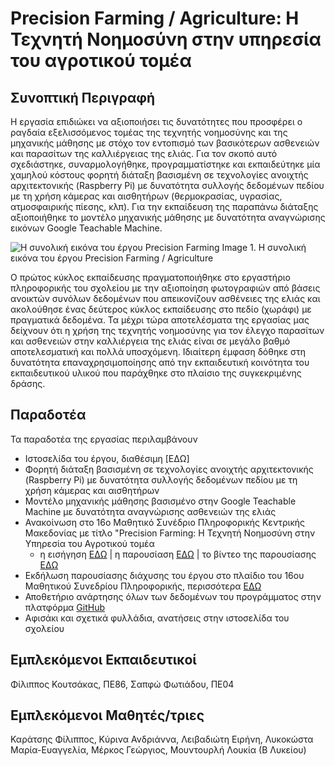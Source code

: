 # Precision Farming / Agriculture: Η Τεχνητή Νοημοσύνη στην υπηρεσία του αγροτικού τομέα

## Συνοπτική Περιγραφή
Η εργασία επιδιώκει να αξιοποιήσει τις δυνατότητες που προσφέρει ο ραγδαία εξελισσόμενος τομέας της τεχνητής νοημοσύνης και της μηχανικής μάθησης με στόχο τον εντοπισμό των βασικότερων ασθενειών και παρασίτων της καλλιέργειας της ελιάς.
Για τον σκοπό αυτό σχεδιάστηκε, συναρμολογήθηκε, προγραμματίστηκε και εκπαιδεύτηκε μία χαμηλού κόστους φορητή διάταξη βασισμένη σε τεχνολογίες ανοιχτής αρχιτεκτονικής (Raspberry Pi) με δυνατότητα συλλογής δεδομένων πεδίου με τη χρήση κάμερας και αισθητήρων (θερμοκρασίας, υγρασίας, ατμοσφαιρικής πίεσης, κλπ). 
Για την εκπαίδευση της παραπάνω διάταξης αξιοποιήθηκε το μοντέλο μηχανικής μάθησης με δυνατότητα αναγνώρισης εικόνων Google Teachable Machine.

![Η συνολική εικόνα του έργου Precision Farming](https://github.com/fkoutsakas/precision-farming/assets/5950820/b926af31-40eb-40b4-88cf-5eef85fc5e08)
Image 1. Η συνολική εικόνα του έργου Precision Farming / Agriculture


Ο πρώτος κύκλος εκπαίδευσης πραγματοποιήθηκε στο εργαστήριο πληροφορικής του σχολείου με την αξιοποίηση φωτογραφιών από βάσεις ανοικτών συνόλων δεδομένων που απεικονίζουν ασθένειες της ελιάς και ακολούθησε ένας δεύτερος κύκλος εκπαίδευσης στο πεδίο (χωράφι) με πραγματικά δεδομένα.
Τα μέχρι τώρα αποτελέσματα της εργασίας μας δείχνουν ότι η χρήση της τεχνητής νοημοσύνης για τον έλεγχο παρασίτων και ασθενειών στην καλλιέργεια της ελιάς είναι σε μεγάλο βαθμό αποτελεσματική και πολλά υποσχόμενη. 
Ιδιαίτερη έμφαση δόθηκε στη δυνατότητα επαναχρησιμοποίησης από την εκπαιδευτική κοινότητα του εκπαιδευτικού υλικού που παράχθηκε στο πλαίσιο της συγκεκριμένης δράσης.

## Παραδοτέα
Τα παραδοτέα της εργασίας περιλαμβάνουν
- Ιστοσελίδα του έργου, διαθέσιμη [ΕΔΩ]
- Φορητή διάταξη βασισμένη σε τεχνολογίες ανοιχτής αρχιτεκτονικής (Raspberry Pi) με δυνατότητα συλλογής δεδομένων πεδίου με τη χρήση κάμερας και αισθητήρων 
- Μοντέλο μηχανικής μάθησης βασισμένο στην Google Teachable Machine με δυνατότητα αναγνώρισης ασθενειών της ελιάς
- Ανακοίνωση στο 16ο Μαθητικό Συνέδριο Πληροφορικής Κεντρικής Μακεδονίας με τίτλο "Precision Farming: Η Τεχνητή Νοημοσύνη στην Υπηρεσία του Αγροτικού τομέα
  - η εισήγηση [ΕΔΩ](https://docs.google.com/document/d/1ohom8PYAwlr2c5kiDkHBa4sWxvi6IvCw/edit?usp=sharing&ouid=102187192160075608820&rtpof=true&sd=true) | η παρουσίαση [ΕΔΩ](https://docs.google.com/presentation/d/1qON_y1dBDeFcuuOoXocHfL4PGx_sD82t1_WqpAAiZqU/edit?usp=sharing) | το βίντεο της παρουσίασης [ΕΔΩ](https://photos.app.goo.gl/5ZrCVbTDvHbX3q3W7)
- Εκδήλωση παρουσίασης διάχυσης του έργου στο πλαίδιο του 16ου Μαθητικού Συνεδρίου Πληροφορικής, περισσότερα [ΕΔΩ](https://photos.app.goo.gl/5ZrCVbTDvHbX3q3W7)
- Αποθετήριο ανάρτησης όλων των δεδομένων του προγράμματος στην πλατφόρμα [GitHub](https://github.com/fkoutsakas/precision-farming)
- Αφισάκι και σχετικά φυλλάδια, ανατήσεις στην ιστοσελίδα του σχολείου

## Εμπλεκόμενοι Εκπαιδευτικοί
Φίλιππος Κουτσάκας, ΠΕ86, Σαπφώ Φωτιάδου, ΠΕ04
## Εμπλεκόμενοι Μαθητές/τριες
Καράτσης Φίλιππος, Κύρινα Ανδριάννα, Λειβαδιώτη Ειρήνη, Λυκοκώστα Μαρία-Ευαγγελία, Μέρκος Γεώργιος, Μουντουρλή Λουκία (Β Λυκείου)
